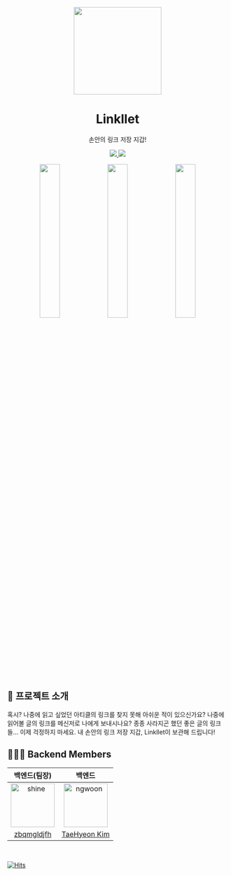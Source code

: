 
<p align="middle" >
  <img width="200px;" src="https://github.com/Nexters/Linkllet-Server/assets/60593969/2bf6eff1-a6bc-493e-b4f0-5cd6d87558a8"/>
</p>
<h1 align="middle">Linkllet</h1>
<p align="middle">손안의 링크 저장 지갑!</p>

<div align="center">
    <a href="https://apps.apple.com/kr/app/linkllet/id6453523191">
        <img src="https://img.shields.io/badge/Apple Store-f3f3f3?style=flat&logo=apple&logoColor=black">
    </a>
    <a href="https://play.google.com/store/apps/details?id=com.linkedlist.linkllet">
        <img src="https://img.shields.io/badge/Google Store-90c8ff?style=flat&logo=Google&logoColor=white">
    </a>
</div>

<p align="center">
 <img src="https://github.com/Nexters/Linkllet-Server/assets/60593969/347ba4d4-a0f4-4ea5-b5b2-dabf7963621c" width="30%"/>
 <img src="https://github.com/Nexters/Linkllet-Server/assets/60593969/dc51c037-8b0b-4dc8-9ebd-ca7d927b7fb9" width="30%"/>
 <img src="https://github.com/Nexters/Linkllet-Server/assets/60593969/57d45b81-6adb-4f27-a83f-53c2d935766f" width="30%"/>
</p>

## 💌 프로젝트 소개
혹시?
나중에 읽고 싶었던 아티클의 링크를 찾지 못해 아쉬운 적이 있으신가요?
나중에 읽어볼 글의 링크를 메신저로 나에게 보내시나요?
종종 사라지곤 했던 좋은 글의 링크들… 이제 걱정하지 마세요.
내 손안의 링크 저장 지갑, Linkllet이 보관해 드립니다!
<br>

## 👩‍👦‍👦 Backend Members
|                                                백엔드(팀장)                                                |                                                  백엔드                                                   |
|:-----------------------------------------------------------------------------------------------------:|:------------------------------------------------------------------------------------------------------:|
| <img src="https://avatars.githubusercontent.com/u/60593969?v=4" alt="shine" width="100" height="100"> | <img src="https://avatars.githubusercontent.com/u/57135043?v=4" alt="ngwoon" width="100" height="100"> |
|                              [zbqmgldjfh](https://github.com/zbqmgldjfh)                              |                              [TaeHyeon Kim](https://github.com/kth990303)                              |
<br>

[![Hits](https://hits.seeyoufarm.com/api/count/incr/badge.svg?url=https%3A%2F%2Fgithub.com%2FNexters%2FLinkllet-Server&count_bg=%2333C4FD&title_bg=%23555555&icon=&icon_color=%23E7E7E7&title=hits&edge_flat=false)](https://hits.seeyoufarm.com)
